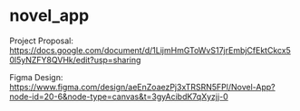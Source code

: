 # novel_app

Project Proposal:
https://docs.google.com/document/d/1LijmHmGToWvS17jrEmbjCfEktCkcx50l5yNZFY8QVHk/edit?usp=sharing

Figma Design:
https://www.figma.com/design/aeEnZoaezPj3xTRSRN5FPl/Novel-App?node-id=20-6&node-type=canvas&t=3gyAcibdK7qXyzjj-0
